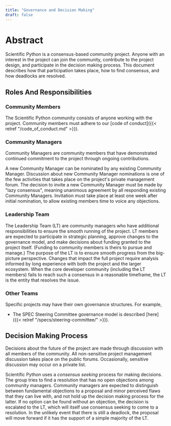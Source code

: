 ```yaml
---
title: "Governance and Decision Making"
draft: false
---
```


# Abstract

Scientific Python is a consensus-based community project.
Anyone with an interest in the project can join the community, contribute to the project design,
and participate in the decision making process.
This document describes how that participation takes place, how to find consensus, and how
deadlocks are resolved.

## Roles And Responsibilities

### Community Members

The Scientific Python community consists of anyone working with the project.
Community members must adhere to our [code of conduct]({{< relref "/code_of_conduct.md" >}}).

### Community Managers

Community Managers are community members that have demonstrated continued
commitment to the project through ongoing contributions.

A new Community Manager can be nominated by any existing Community Manager.
Discussion about new Community Manager nominations is one of the few
activities that takes place on the project's private management forum.
The decision to invite a new Community Manager must be made by "lazy consensus",
meaning unanimous agreement by all responding existing Community Managers.
Invitation must take place at least one week after initial nomination,
to allow existing members time to voice any objections.

### Leadership Team

The Leadership Team (LT) are community managers who have additional responsibilities to ensure the smooth running of the project.
LT members are expected to participate in strategic planning, approve changes to the governance model, and make decisions about funding granted to the project itself.
(Funding to community members is theirs to pursue and manage.)
The purpose of the LT is to ensure smooth progress from the big-picture perspective.
Changes that impact the full project require analysis informed by long experience with both the project and the larger ecosystem.
When the core developer community (including the LT members) fails to reach such a consensus in a reasonable timeframe, the LT is the entity that resolves the issue.

### Other Teams

Specific projects may have their own governance structures.
For example,

- The SPEC Steering Committee governance model is described [here]({{< relref "/specs/steering-committee/" >}}).

## Decision Making Process

Decisions about the future of the project are made through discussion with all members of the community.
All non-sensitive project management discussion takes place on the public forums.
Occasionally, sensitive discussion may occur on a private list.

Scientific Python uses a *consensus seeking* process for making decisions.
The group tries to find a resolution that has no open objections among community managers.
Community managers are expected to distinguish between fundamental objections to a proposal and minor perceived flaws that they can live with, and not hold up the decision making process for the latter.
If no option can be found without an objection, the decision is escalated to the LT, which will itself use consensus seeking to come to a resolution.
In the unlikely event that there is still a deadlock, the proposal will move forward if it has the support of a simple majority of the LT.
